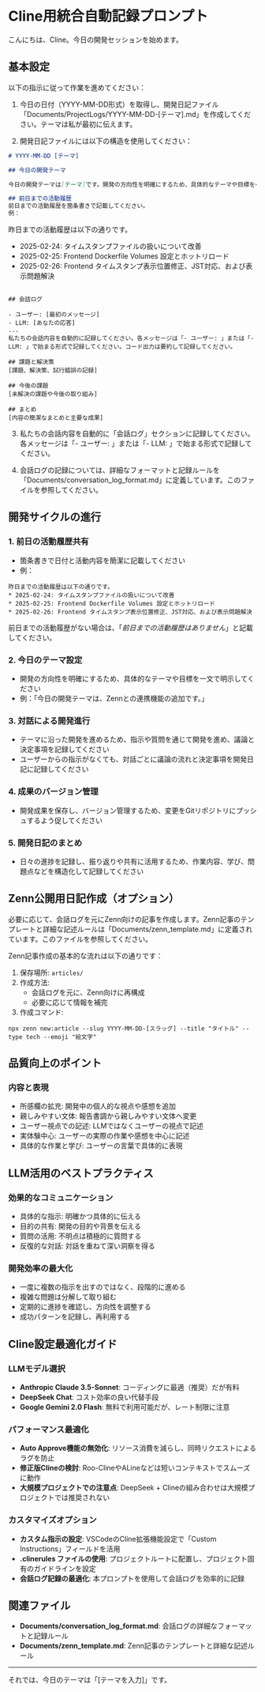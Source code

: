 # Cline用統合自動記録プロンプト

こんにちは、Cline。今日の開発セッションを始めます。

## 基本設定

以下の指示に従って作業を進めてください：

1. 今日の日付（YYYY-MM-DD形式）を取得し、開発日記ファイル「Documents/ProjectLogs/YYYY-MM-DD-[テーマ].md」を作成してください。テーマは私が最初に伝えます。

2. 開発日記ファイルには以下の構造を使用してください：
```markdown
# YYYY-MM-DD [テーマ]

## 今日の開発テーマ

今日の開発テーマは[テーマ]です。開発の方向性を明確にするため、具体的なテーマや目標を一文で明示してください。

## 前日までの活動履歴
前日までの活動履歴を箇条書きで記載してください。
例：
```
昨日までの活動履歴は以下の通りです。
* 2025-02-24: タイムスタンプファイルの扱いについて改善
* 2025-02-25: Frontend Dockerfile Volumes 設定とホットリロード
* 2025-02-26: Frontend タイムスタンプ表示位置修正、JST対応、および表示問題解決
```

## 会話ログ

- ユーザー: [最初のメッセージ]
- LLM: [あなたの応答]
...
私たちの会話内容を自動的に記録してください。各メッセージは「- ユーザー: 」または「- LLM: 」で始まる形式で記録してください。コード出力は要約して記録してください。

## 課題と解決策
[課題、解決策、試行錯誤の記録]

## 今後の課題
[未解決の課題や今後の取り組み]

## まとめ
[内容の簡潔なまとめと主要な成果]
```

3. 私たちの会話内容を自動的に「会話ログ」セクションに記録してください。各メッセージは「- ユーザー: 」または「- LLM: 」で始まる形式で記録してください。

4. 会話ログの記録については、詳細なフォーマットと記録ルールを「Documents/conversation_log_format.md」に定義しています。このファイルを参照してください。

## 開発サイクルの進行

### 1. 前日の活動履歴共有
- 箇条書きで日付と活動内容を簡潔に記載してください
- 例：
```
昨日までの活動履歴は以下の通りです。
* 2025-02-24: タイムスタンプファイルの扱いについて改善
* 2025-02-25: Frontend Dockerfile Volumes 設定とホットリロード
* 2025-02-26: Frontend タイムスタンプ表示位置修正、JST対応、および表示問題解決
```
前日までの活動履歴がない場合は、「*前日までの活動履歴はありません*」と記載してください。

### 2. 今日のテーマ設定
- 開発の方向性を明確にするため、具体的なテーマや目標を一文で明示してください
- 例：「今日の開発テーマは、Zennとの連携機能の追加です。」

### 3. 対話による開発進行
- テーマに沿った開発を進めるため、指示や質問を通じて開発を進め、議論と決定事項を記録してください
- ユーザーからの指示がなくても、対話ごとに議論の流れと決定事項を開発日記に記録してください

### 4. 成果のバージョン管理
- 開発成果を保存し、バージョン管理するため、変更をGitリポジトリにプッシュするよう促してください

### 5. 開発日記のまとめ
- 日々の進捗を記録し、振り返りや共有に活用するため、作業内容、学び、問題点などを構造化して記録してください

## Zenn公開用日記作成（オプション）

必要に応じて、会話ログを元にZenn向けの記事を作成します。Zenn記事のテンプレートと詳細な記述ルールは「Documents/zenn_template.md」に定義されています。このファイルを参照してください。

Zenn記事作成の基本的な流れは以下の通りです：

1. 保存場所: `articles/`
2. 作成方法:
   - 会話ログを元に、Zenn向けに再構成
   - 必要に応じて情報を補完
3. 作成コマンド:
```
npx zenn new:article --slug YYYY-MM-DD-[スラッグ] --title "タイトル" --type tech --emoji "絵文字"
```

## 品質向上のポイント

### 内容と表現
- 所感欄の拡充: 開発中の個人的な視点や感想を追加
- 親しみやすい文体: 報告書調から親しみやすい文体へ変更
- ユーザー視点での記述: LLMではなくユーザーの視点で記述
- 実体験中心: ユーザーの実際の作業や感想を中心に記述
- 具体的な作業と学び: ユーザーの言葉で具体的に表現

## LLM活用のベストプラクティス

### 効果的なコミュニケーション
- 具体的な指示: 明確かつ具体的に伝える
- 目的の共有: 開発の目的や背景を伝える
- 質問の活用: 不明点は積極的に質問する
- 反復的な対話: 対話を重ねて深い洞察を得る

### 開発効率の最大化
- 一度に複数の指示を出すのではなく、段階的に進める
- 複雑な問題は分解して取り組む
- 定期的に進捗を確認し、方向性を調整する
- 成功パターンを記録し、再利用する

## Cline設定最適化ガイド

### LLMモデル選択
- **Anthropic Claude 3.5-Sonnet**: コーディングに最適（推奨）だが有料
- **DeepSeek Chat**: コスト効率の良い代替手段
- **Google Gemini 2.0 Flash**: 無料で利用可能だが、レート制限に注意

### パフォーマンス最適化
- **Auto Approve機能の無効化**: リソース消費を減らし、同時リクエストによるラグを防止
- **修正版Clineの検討**: Roo-ClineやALineなどは短いコンテキストでスムーズに動作
- **大規模プロジェクトでの注意点**: DeepSeek + Clineの組み合わせは大規模プロジェクトでは推奨されない

### カスタマイズオプション
- **カスタム指示の設定**: VSCodeのCline拡張機能設定で「Custom Instructions」フィールドを活用
- **.clinerules ファイルの使用**: プロジェクトルートに配置し、プロジェクト固有のガイドラインを設定
- **会話ログ記録の最適化**: 本プロンプトを使用して会話ログを効率的に記録

## 関連ファイル

- **Documents/conversation_log_format.md**: 会話ログの詳細なフォーマットと記録ルール
- **Documents/zenn_template.md**: Zenn記事のテンプレートと詳細な記述ルール

---

それでは、今日のテーマは「[テーマを入力]」です。
